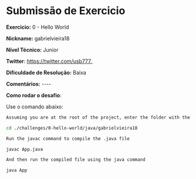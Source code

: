# Submissão de Exercicio

**Exercicio:** 0 - Hello World

**Nickname:** gabrielvieira18

**Nível Técnico:** Junior

**Twitter**: https://twitter.com/usb777_

**Dificuldade de Resolução:** Baixa

**Comentários:** ----

**Como rodar o desafio**:

Use o comando abaixo:
```bash
Assuming you are at the root of the project, enter the folder with the .java file

cd ./challenges/0-hello-world/java/gabrielvieira18

Run the javac command to compile the .java file

javac App.java

And then run the compiled file using the java command

java App
```
